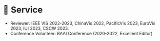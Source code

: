 # 📖 Service

-	Reviewer: IEEE VIS 2022-2023, ChinaVis 2022, PacificVis 2023, EuroVis 2023, IUI 2023, CSCW 2023.
-	Conference Volunteer: BAAI Conference (2020-2022, Excellent Editor)

